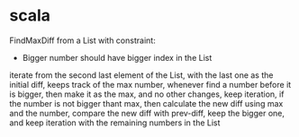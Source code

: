 # scala

FindMaxDiff from a List with constraint:
 - Bigger number should have bigger index in the List

iterate from the second last element of the List, with the last one as the initial diff, keeps track 
of the max number, whenever find a number before it is bigger, then make it as the max, and no other 
changes, keep iteration, if the number is not bigger thant max, then calculate the new diff using max
and the number, compare the new diff with prev-diff, keep the bigger one, and keep iteration with the
remaining numbers in the List
